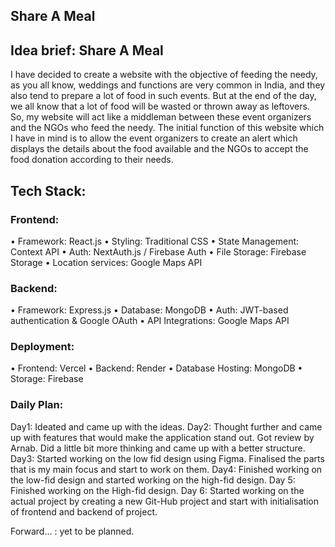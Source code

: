 ## Share A Meal

## Idea brief: Share A Meal
I have decided to create a website with the objective of feeding the needy, as you all know, weddings and functions are very common in India, and they also tend to prepare a lot of food in such events. But at the end of the day, we all know that a lot of food will be wasted or thrown away as leftovers. So, my website will act like a middleman between these event organizers and the NGOs who feed the needy. The initial function of this website which I have in mind is to allow the event organizers to create an alert which displays the details about the food available and the NGOs to accept the food donation according to their needs.

## Tech Stack:
### Frontend: 
•	Framework: React.js
•	Styling: Traditional CSS
•	State Management:  Context API
•	Auth: NextAuth.js / Firebase Auth
•	File Storage: Firebase Storage
•	Location services: Google Maps API

### Backend: 
•	Framework:  Express.js
•	Database: MongoDB
•	Auth: JWT-based authentication & Google OAuth
•	API Integrations: Google Maps API

### Deployment:
•	Frontend: Vercel
•	Backend: Render
•	Database Hosting: MongoDB 
•	Storage: Firebase


### Daily Plan: 
Day1: Ideated and came up with the ideas.
Day2: Thought further and came up with features that would make the application stand out. Got review by Arnab. Did a little bit more thinking and came up with a better structure.
Day3: Started working on the low fid design using Figma. Finalised the parts that is my main focus and start to work on them.
Day4: Finished working on the low-fid design and started working on the high-fid design.
Day 5: Finished working on the High-fid design.
Day 6: Started working on the actual project by creating a new Git-Hub project and start with initialisation of frontend and backend of project.

Forward… : yet to be planned.
